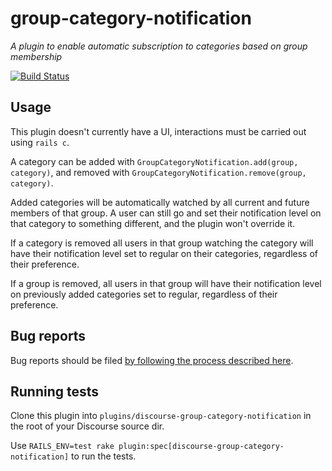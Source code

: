 # group-category-notification
*A plugin to enable automatic subscription to categories based on group membership*

[![Build Status](https://travis-ci.org/mozilla/discourse-group-category-notification.svg?branch=master)](https://travis-ci.org/mozilla/discourse-group-category-notification)

## Usage

This plugin doesn't currently have a UI, interactions must be carried out using `rails c`.

A category can be added with `GroupCategoryNotification.add(group, category)`, and removed with `GroupCategoryNotification.remove(group, category)`.

Added categories will be automatically watched by all current and future members of that group. A user can still go and set their notification level on that category to something different, and the plugin won't override it.

If a category is removed all users in that group watching the category will have their notification level set to regular on their categories, regardless of their preference.

If a group is removed, all users in that group will have their notification level on previously added categories set to regular, regardless of their preference.

## Bug reports

Bug reports should be filed [by following the process described here](https://discourse.mozilla.org/t/where-do-i-file-bug-reports-about-discourse/32078).

## Running tests

Clone this plugin into `plugins/discourse-group-category-notification` in the root of your Discourse source dir.

Use `RAILS_ENV=test rake plugin:spec[discourse-group-category-notification]` to run the tests.
